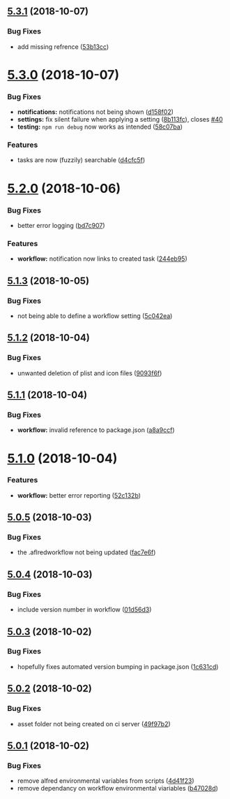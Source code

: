## [5.3.1](https://github.com/moranje/alfred-workflow-todoist/compare/v5.3.0...v5.3.1) (2018-10-07)


### Bug Fixes

* add missing refrence ([53b13cc](https://github.com/moranje/alfred-workflow-todoist/commit/53b13cc))

# [5.3.0](https://github.com/moranje/alfred-workflow-todoist/compare/v5.2.0...v5.3.0) (2018-10-07)


### Bug Fixes

* **notifications:** notifications not being shown ([d158f02](https://github.com/moranje/alfred-workflow-todoist/commit/d158f02))
* **settings:** fix silent failure when applying a setting ([8b113fc](https://github.com/moranje/alfred-workflow-todoist/commit/8b113fc)), closes [#40](https://github.com/moranje/alfred-workflow-todoist/issues/40)
* **testing:** `npm run debug` now works as intended ([58c07ba](https://github.com/moranje/alfred-workflow-todoist/commit/58c07ba))


### Features

* tasks are now (fuzzily) searchable ([d4cfc5f](https://github.com/moranje/alfred-workflow-todoist/commit/d4cfc5f))

# [5.2.0](https://github.com/moranje/alfred-workflow-todoist/compare/v5.1.3...v5.2.0) (2018-10-06)


### Bug Fixes

* better error logging ([bd7c907](https://github.com/moranje/alfred-workflow-todoist/commit/bd7c907))


### Features

* **workflow:** notification now links to created task ([244eb95](https://github.com/moranje/alfred-workflow-todoist/commit/244eb95))

## [5.1.3](https://github.com/moranje/alfred-workflow-todoist/compare/v5.1.2...v5.1.3) (2018-10-05)


### Bug Fixes

* not being able to define a workflow setting ([5c042ea](https://github.com/moranje/alfred-workflow-todoist/commit/5c042ea))

## [5.1.2](https://github.com/moranje/alfred-workflow-todoist/compare/v5.1.1...v5.1.2) (2018-10-04)


### Bug Fixes

* unwanted deletion of plist and icon files ([9093f6f](https://github.com/moranje/alfred-workflow-todoist/commit/9093f6f))

## [5.1.1](https://github.com/moranje/alfred-workflow-todoist/compare/v5.1.0...v5.1.1) (2018-10-04)


### Bug Fixes

* **workflow:** invalid reference to package.json ([a8a9ccf](https://github.com/moranje/alfred-workflow-todoist/commit/a8a9ccf))

# [5.1.0](https://github.com/moranje/alfred-workflow-todoist/compare/v5.0.5...v5.1.0) (2018-10-04)


### Features

* **workflow:** better error reporting ([52c132b](https://github.com/moranje/alfred-workflow-todoist/commit/52c132b))

## [5.0.5](https://github.com/moranje/alfred-workflow-todoist/compare/v5.0.4...v5.0.5) (2018-10-03)


### Bug Fixes

* the .aflredworkflow not being updated ([fac7e6f](https://github.com/moranje/alfred-workflow-todoist/commit/fac7e6f))

## [5.0.4](https://github.com/moranje/alfred-workflow-todoist/compare/v5.0.3...v5.0.4) (2018-10-03)


### Bug Fixes

* include version number in workflow ([01d56d3](https://github.com/moranje/alfred-workflow-todoist/commit/01d56d3))

## [5.0.3](https://github.com/moranje/alfred-workflow-todoist/compare/v5.0.2...v5.0.3) (2018-10-02)


### Bug Fixes

* hopefully fixes automated version bumping in package.json ([1c631cd](https://github.com/moranje/alfred-workflow-todoist/commit/1c631cd))

## [5.0.2](https://github.com/moranje/alfred-workflow-todoist/compare/v5.0.1...v5.0.2) (2018-10-02)


### Bug Fixes

* asset folder not being created on ci server ([49f97b2](https://github.com/moranje/alfred-workflow-todoist/commit/49f97b2))

## [5.0.1](https://github.com/moranje/alfred-workflow-todoist/compare/v5.0.0...v5.0.1) (2018-10-02)


### Bug Fixes

* remove alfred environmental variables from scripts ([4d41f23](https://github.com/moranje/alfred-workflow-todoist/commit/4d41f23))
* remove dependancy on workflow environmental viariables ([b47028d](https://github.com/moranje/alfred-workflow-todoist/commit/b47028d))
